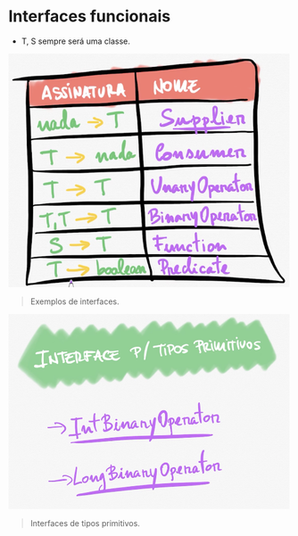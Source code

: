 # Interfaces funcionais

- T, S sempre será uma classe.

![](../../../imagens/interfaces-funcionais.png)

> Exemplos de interfaces.

![](../../../imagens/interfaces-tipos-primitivos.png)

> Interfaces de tipos primitivos.